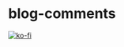# blog-comments

[![ko-fi](https://www.ko-fi.com/img/githubbutton_sm.svg)](https://ko-fi.com/brandonhimpfen)

